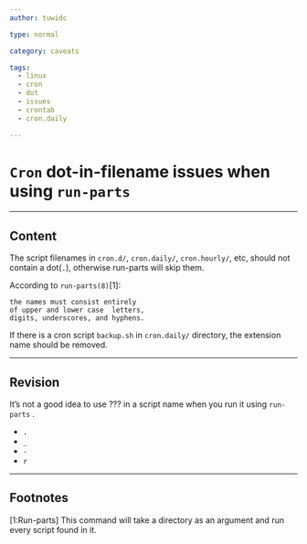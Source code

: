 ```yaml
---
author: tuwidc

type: normal

category: caveats

tags:
  - linux
  - cron
  - dot
  - issues
  - crontab
  - cron.daily

---
```


# `Cron` dot-in-filename issues when using `run-parts`

---

## Content

The script filenames in `cron.d/`, `cron.daily/`, `cron.hourly/`, etc, should not contain a dot(`.`), otherwise run-parts will skip them.

According to `run-parts(8)`[1]: 

```plain-text
the names must consist entirely 
of upper and lower case  letters,
digits, underscores, and hyphens.
```

If there is a cron script `backup.sh` in `cron.daily/` directory, the extension name should be removed.

---

## Revision

It’s not a good idea to use ??? in a script name when you run it using `run-parts` .

- `.` 
- `_` 
- `-`
- `r`


---

## Footnotes

[1:Run-parts]
This command will take a directory as an argument and run every script found in it.
 
